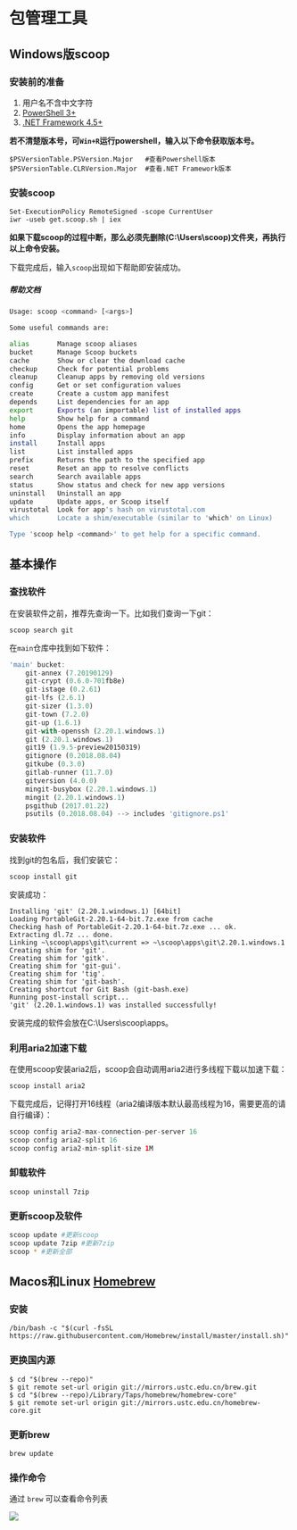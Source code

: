 # 包管理工具

## Windows版scoop
### 安装前的准备
1. 用户名不含中文字符
2. [PowerShell 3+](https://www.microsoft.com/en-us/download/details.aspx?id=34595)
3. [.NET Framework 4.5+](https://dotnet.microsoft.com/download)

**若不清楚版本号，可`Win+R`运行powershell，输入以下命令获取版本号。**
```
$PSVersionTable.PSVersion.Major   #查看Powershell版本
$PSVersionTable.CLRVersion.Major  #查看.NET Framework版本
```
### 安装scoop
```shell
Set-ExecutionPolicy RemoteSigned -scope CurrentUser
iwr -useb get.scoop.sh | iex
```

**如果下载scoop的过程中断，那么必须先删除(C:\Users\scoop)文件夹，再执行以上命令安装。**

下载完成后，输入`scoop`出现如下帮助即安装成功。

##### 帮助文档



```bash
Usage: scoop <command> [<args>]

Some useful commands are:

alias       Manage scoop aliases
bucket      Manage Scoop buckets
cache       Show or clear the download cache
checkup     Check for potential problems
cleanup     Cleanup apps by removing old versions
config      Get or set configuration values
create      Create a custom app manifest
depends     List dependencies for an app
export      Exports (an importable) list of installed apps
help        Show help for a command
home        Opens the app homepage
info        Display information about an app
install     Install apps
list        List installed apps
prefix      Returns the path to the specified app
reset       Reset an app to resolve conflicts
search      Search available apps
status      Show status and check for new app versions
uninstall   Uninstall an app
update      Update apps, or Scoop itself
virustotal  Look for app's hash on virustotal.com
which       Locate a shim/executable (similar to 'which' on Linux)

Type 'scoop help <command>' to get help for a specific command.
```

## 基本操作

### 查找软件

在安装软件之前，推荐先查询一下。比如我们查询一下git：



```undefined
scoop search git
```

在`main`仓库中找到如下软件：



```dart
'main' bucket:
    git-annex (7.20190129)
    git-crypt (0.6.0-701fb8e)
    git-istage (0.2.61)
    git-lfs (2.6.1)
    git-sizer (1.3.0)
    git-town (7.2.0)
    git-up (1.6.1)
    git-with-openssh (2.20.1.windows.1)
    git (2.20.1.windows.1)
    git19 (1.9.5-preview20150319)
    gitignore (0.2018.08.04)
    gitkube (0.3.0)
    gitlab-runner (11.7.0)
    gitversion (4.0.0)
    mingit-busybox (2.20.1.windows.1)
    mingit (2.20.1.windows.1)
    psgithub (2017.01.22)
    psutils (0.2018.08.04) --> includes 'gitignore.ps1'
```

### 安装软件

找到git的包名后，我们安装它：



```undefined
scoop install git
```

安装成功：



```source-powershell
Installing 'git' (2.20.1.windows.1) [64bit]
Loading PortableGit-2.20.1-64-bit.7z.exe from cache
Checking hash of PortableGit-2.20.1-64-bit.7z.exe ... ok.
Extracting dl.7z ... done.
Linking ~\scoop\apps\git\current => ~\scoop\apps\git\2.20.1.windows.1
Creating shim for 'git'.
Creating shim for 'gitk'.
Creating shim for 'git-gui'.
Creating shim for 'tig'.
Creating shim for 'git-bash'.
Creating shortcut for Git Bash (git-bash.exe)
Running post-install script...
'git' (2.20.1.windows.1) was installed successfully!
```

安装完成的软件会放在C:\Users<user>\scoop\apps。

### 利用aria2加速下载

在使用scoop安装aria2后，scoop会自动调用aria2进行多线程下载以加速下载：



```source-powershell
scoop install aria2
```

下载完成后，记得打开16线程（aria2编译版本默认最高线程为16，需要更高的请自行编译）：



```swift
scoop config aria2-max-connection-per-server 16
scoop config aria2-split 16
scoop config aria2-min-split-size 1M
```

### 卸载软件



```undefined
scoop uninstall 7zip
```

### 更新scoop及软件



```bash
scoop update #更新scoop
scoop update 7zip #更新7zip
scoop * #更新全部
```
## Macos和Linux [Homebrew](https://brew.sh/)

### 安装
```shell
/bin/bash -c "$(curl -fsSL https://raw.githubusercontent.com/Homebrew/install/master/install.sh)"
```
### 更换国内源
```shell
$ cd "$(brew --repo)"
$ git remote set-url origin git://mirrors.ustc.edu.cn/brew.git
$ cd "$(brew --repo)/Library/Taps/homebrew/homebrew-core"
$ git remote set-url origin git://mirrors.ustc.edu.cn/homebrew-core.git
```
### 更新brew
```shell
brew update
```
### 操作命令

通过 `brew` 可以查看命令列表

![](https://github.com/SN1997/Zjyc-document/blob/master/picture/Snipaste_2020-05-18_10-47-40.png)
